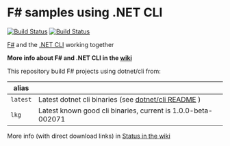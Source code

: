 # F# samples using .NET CLI

[![Build Status](https://travis-ci.org/enricosada/fsharp-dotnet-cli-samples.png?branch=master)](https://travis-ci.org/enricosada/fsharp-dotnet-cli-samples/branches)
[![Build Status](https://ci.appveyor.com/api/projects/status/fjyw71v46oyftr3d/branch/master?svg=true)](https://ci.appveyor.com/project/enricosada/fsharp-dotnet-cli-samples/branch/master)
 
[F#](http://fsharp.org/) and the [.NET CLI](http://dotnet.github.io/) working together

**More info about F# and .NET CLI in the [wiki](https://github.com/enricosada/fsharp-dotnet-cli-samples/wiki)**

This repository build F# projects using dotnet/cli from:

| alias       |     |
|-------------|-----|
| `latest`    | Latest dotnet cli binaries (see [dotnet/cli README](https://github.com/dotnet/cli/blob/rel/1.0.0/README.md) ) |
| `lkg`       | Latest known good cli binaries, current is 1.0.0-beta-002071 |

More info (with direct download links) in [Status in the wiki](https://github.com/enricosada/fsharp-dotnet-cli-samples/wiki/Status)
